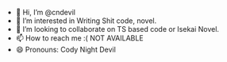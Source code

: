 - 👋 Hi, I’m @cndevil
- 👀 I’m interested in Writing Shit code, novel. 
- 💞️ I’m looking to collaborate on TS based code or Isekai Novel.
- 📫 How to reach me :( NOT AVAILABLE
- 😄 Pronouns: Cody Night Devil

<!---
cndevil/cndevil is a ✨ special ✨ repository because its `README.md` (this file) appears on your GitHub profile.
You can click the Preview link to take a look at your changes.
--->
